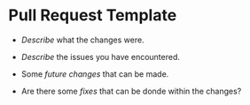 # Pull Request Template

- *Describe* what the changes were.

- *Describe* the issues you have encountered.

- Some *future changes* that can be made.

- Are there some *fixes* that can be donde within the changes?

